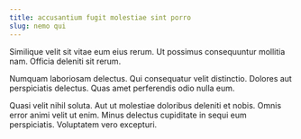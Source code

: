 ```yaml
---
title: accusantium fugit molestiae sint porro
slug: nemo qui
---
```


Similique velit sit vitae eum eius rerum. Ut possimus consequuntur mollitia nam. Officia deleniti sit rerum.

Numquam laboriosam delectus. Qui consequatur velit distinctio. Dolores aut perspiciatis delectus. Quas amet perferendis odio nulla eum.

Quasi velit nihil soluta. Aut ut molestiae doloribus deleniti et nobis. Omnis error animi velit ut enim. Minus delectus cupiditate in sequi eum perspiciatis. Voluptatem vero excepturi.
